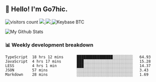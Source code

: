## 👋 Hello! I'm Go7hic.

 ![visitors count](https://visitors-by-url-pls-dont-use-this-in-your-repo.vercel.app/Go7hic-github-readme)
 <a href="https://twitter.com/Go7hic">
    <img src="https://img.shields.io/badge/-@Go7hic-1ca0f1?style=flat-square&labelColor=1ca0f1&logo=twitter&logoColor=white&link=https://twitter.com/Go7hic">
   <a/>
   <a href="mailto:gtfx0209@gmail.com">
    <img src="https://img.shields.io/badge/-gtfx0209@gmail.com-c14438?style=flat-square&logo=Gmail&logoColor=white&link=mailto:gtfx0209@gmail.com">
   <a/>
    ![Keybase BTC](https://img.shields.io/keybase/btc/Go7hic)
 <!--
🔭 I’m currently working
🌱 I’m currently learning
💬 Ask me about 
📫 How to reach me: 
⚡ Fun fact: 
-->

![My Github Stats](https://github-readme-stats.vercel.app/api?username=Go7hic&show_icons=true)



### 📊 Weekly development breakdown
<!--START_SECTION:waka-->
```text
TypeScript  18 hrs 12 mins      ████████████████░░░░░░░░░   64.93 
JavaScript  4 hrs 17 mins       ███░░░░░░░░░░░░░░░░░░░░░░   15.28 
LESS        4 hrs 1 min         ███░░░░░░░░░░░░░░░░░░░░░░   14.37 
JSON        57 mins             ░░░░░░░░░░░░░░░░░░░░░░░░░   3.43 
Markdown    28 mins             ░░░░░░░░░░░░░░░░░░░░░░░░░   1.69
```
<!--END_SECTION:waka-->

